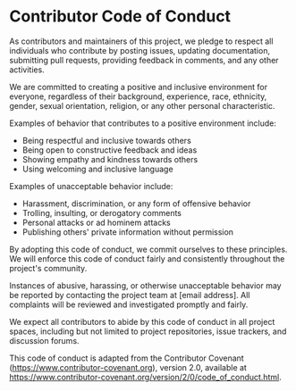 # Contributor Code of Conduct

As contributors and maintainers of this project, we pledge to respect all individuals who contribute by posting issues, updating documentation, submitting pull requests, providing feedback in comments, and any other activities.

We are committed to creating a positive and inclusive environment for everyone, regardless of their background, experience, race, ethnicity, gender, sexual orientation, religion, or any other personal characteristic.

Examples of behavior that contributes to a positive environment include:

- Being respectful and inclusive towards others
- Being open to constructive feedback and ideas
- Showing empathy and kindness towards others
- Using welcoming and inclusive language

Examples of unacceptable behavior include:

- Harassment, discrimination, or any form of offensive behavior
- Trolling, insulting, or derogatory comments
- Personal attacks or ad hominem attacks
- Publishing others' private information without permission

By adopting this code of conduct, we commit ourselves to these principles. We will enforce this code of conduct fairly and consistently throughout the project's community.

Instances of abusive, harassing, or otherwise unacceptable behavior may be reported by contacting the project team at [email address]. All complaints will be reviewed and investigated promptly and fairly.

We expect all contributors to abide by this code of conduct in all project spaces, including but not limited to project repositories, issue trackers, and discussion forums.

This code of conduct is adapted from the Contributor Covenant (https://www.contributor-covenant.org), version 2.0, available at https://www.contributor-covenant.org/version/2/0/code_of_conduct.html.
